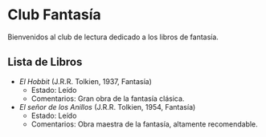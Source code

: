 # Club Fantasía
Bienvenidos al club de lectura dedicado a los libros de fantasía.

## Lista de Libros
- *El Hobbit* (J.R.R. Tolkien, 1937, Fantasía)
  - Estado: Leído
  - Comentarios: Gran obra de la fantasía clásica.
- *El señor de los Anillos* (J.R.R. Tolkien, 1954, Fantasía)
  - Estado: Leído
  - Comentarios: Obra maestra de la fantasía, altamente recomendable.
